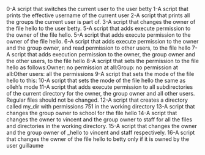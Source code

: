 0-A script that switches the current user to the user betty
1-A script that prints the effective username of the current user
2-A script that prints all the groups the current user is part of.
3-A script that changes the owner of the file hello to the user betty.
5-A script that adds execute permission to the owner of the file hello.
5-A script that adds execute permission to the owner of the file hello.
6-A script that adds execute permission to the owner and the group owner, and read permission to other users, to the file hello
7-A script that adds execution permission to the owner, the group owner and the other users, to the file hello
8-A script that sets the permission to the file hello as follows:Owner: no permission at all:Group: no permission at all:Other users: all the permissions
9-A script that sets the mode of the file hello to this:
10-A script that sets the mode of the file hello the same as olleh’s mode
11-A script that adds execute permission to all subdirectories of the current directory for the owner, the group owner and all other users. Regular files should not be changed.
12-A script that creates a directory called my_dir with permissions 751 in the working directory
13-A script that changes the group owner to school for the file hello
14-A script that changes the owner to vincent and the group owner to staff for all the files and directories in the working directory.
15-A script that changes the owner and the group owner of _hello to vincent and staff respectively.
16-A script that changes the owner of the file hello to betty only if it is owned by the user guillaume
